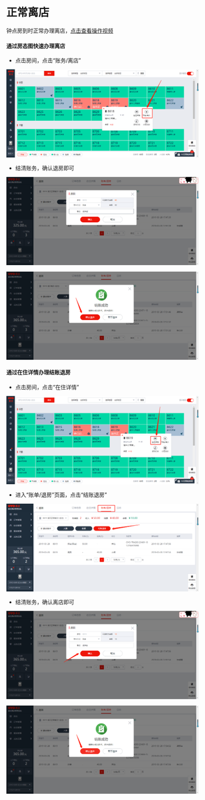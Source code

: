 # 正常离店

钟点房到时正常办理离店，[点击查看操作视频](http://crs-pms-vidio.oss-cn-beijing.aliyuncs.com/%E9%92%9F%E7%82%B9%E6%88%BF%E9%80%80%E6%88%BF.mp4)

#### 通过房态图快速办理离店

* 点击房间，点击“账务/离店”

![](../../../.gitbook/assets/image%20%28292%29.png)

* 结清账务，确认退房即可

![](../../../.gitbook/assets/image%20%28880%29.png)

![](../../../.gitbook/assets/image%20%28699%29.png)

#### 通过在住详情办理结账退房

* 点击房间，点击“在住详情”

![](../../../.gitbook/assets/image%20%28686%29.png)

* 进入“账单/退房”页面，点击“结账退房”

![](../../../.gitbook/assets/image%20%28769%29.png)

* 结清账务，确认离店即可

![](../../../.gitbook/assets/image%20%2826%29.png)

![](../../../.gitbook/assets/image%20%28692%29.png)





